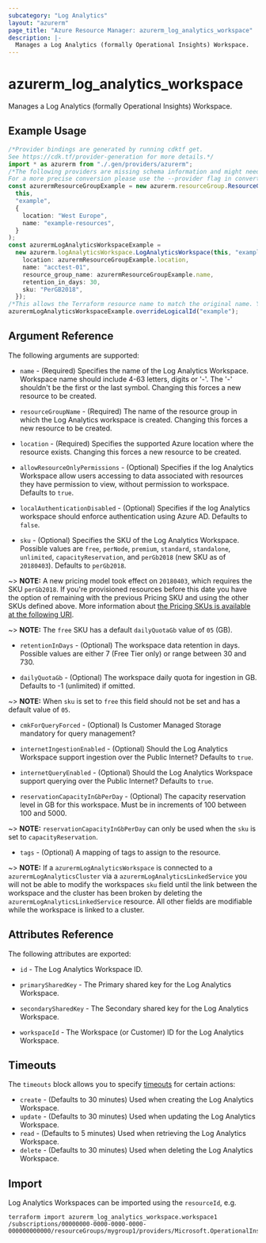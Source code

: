 ```yaml
---
subcategory: "Log Analytics"
layout: "azurerm"
page_title: "Azure Resource Manager: azurerm_log_analytics_workspace"
description: |-
  Manages a Log Analytics (formally Operational Insights) Workspace.
---
```


# azurerm\_log\_analytics\_workspace

Manages a Log Analytics (formally Operational Insights) Workspace.

## Example Usage

```typescript
/*Provider bindings are generated by running cdktf get.
See https://cdk.tf/provider-generation for more details.*/
import * as azurerm from "./.gen/providers/azurerm";
/*The following providers are missing schema information and might need manual adjustments to synthesize correctly: azurerm.
For a more precise conversion please use the --provider flag in convert.*/
const azurermResourceGroupExample = new azurerm.resourceGroup.ResourceGroup(
  this,
  "example",
  {
    location: "West Europe",
    name: "example-resources",
  }
);
const azurermLogAnalyticsWorkspaceExample =
  new azurerm.logAnalyticsWorkspace.LogAnalyticsWorkspace(this, "example_1", {
    location: azurermResourceGroupExample.location,
    name: "acctest-01",
    resource_group_name: azurermResourceGroupExample.name,
    retention_in_days: 30,
    sku: "PerGB2018",
  });
/*This allows the Terraform resource name to match the original name. You can remove the call if you don't need them to match.*/
azurermLogAnalyticsWorkspaceExample.overrideLogicalId("example");

```

## Argument Reference

The following arguments are supported:

*   `name` - (Required) Specifies the name of the Log Analytics Workspace. Workspace name should include 4-63 letters, digits or '-'. The '-' shouldn't be the first or the last symbol. Changing this forces a new resource to be created.

*   `resourceGroupName` - (Required) The name of the resource group in which the Log Analytics workspace is created. Changing this forces a new resource to be created.

*   `location` - (Required) Specifies the supported Azure location where the resource exists. Changing this forces a new resource to be created.

*   `allowResourceOnlyPermissions` - (Optional) Specifies if the log Analytics Workspace allow users accessing to data associated with resources they have permission to view, without permission to workspace. Defaults to `true`.

*   `localAuthenticationDisabled` - (Optional) Specifies if the log Analytics workspace should enforce authentication using Azure AD. Defaults to `false`.

*   `sku` - (Optional) Specifies the SKU of the Log Analytics Workspace. Possible values are `free`, `perNode`, `premium`, `standard`, `standalone`, `unlimited`, `capacityReservation`, and `perGb2018` (new SKU as of `20180403`). Defaults to `perGb2018`.

\~> **NOTE:** A new pricing model took effect on `20180403`, which requires the SKU `perGb2018`. If you're provisioned resources before this date you have the option of remaining with the previous Pricing SKU and using the other SKUs defined above. More information about [the Pricing SKUs is available at the following URI](https://aka.ms/PricingTierWarning).

\~> **NOTE:** The `free` SKU has a default `dailyQuotaGb` value of `05` (GB).

*   `retentionInDays` - (Optional) The workspace data retention in days. Possible values are either 7 (Free Tier only) or range between 30 and 730.

*   `dailyQuotaGb` - (Optional) The workspace daily quota for ingestion in GB. Defaults to -1 (unlimited) if omitted.

\~> **NOTE:** When `sku` is set to `free` this field should not be set and has a default value of `05`.

*   `cmkForQueryForced` - (Optional) Is Customer Managed Storage mandatory for query management?

*   `internetIngestionEnabled` - (Optional) Should the Log Analytics Workspace support ingestion over the Public Internet? Defaults to `true`.

*   `internetQueryEnabled` - (Optional) Should the Log Analytics Workspace support querying over the Public Internet? Defaults to `true`.

*   `reservationCapacityInGbPerDay` - (Optional) The capacity reservation level in GB for this workspace. Must be in increments of 100 between 100 and 5000.

\~> **NOTE:** `reservationCapacityInGbPerDay` can only be used when the `sku` is set to `capacityReservation`.

* `tags` - (Optional) A mapping of tags to assign to the resource.

\~> **NOTE:** If a `azurermLogAnalyticsWorkspace` is connected to a `azurermLogAnalyticsCluster` via a `azurermLogAnalyticsLinkedService` you will not be able to modify the workspaces `sku` field until the link between the workspace and the cluster has been broken by deleting the `azurermLogAnalyticsLinkedService` resource. All other fields are modifiable while the workspace is linked to a cluster.

## Attributes Reference

The following attributes are exported:

*   `id` - The Log Analytics Workspace ID.

*   `primarySharedKey` - The Primary shared key for the Log Analytics Workspace.

*   `secondarySharedKey` - The Secondary shared key for the Log Analytics Workspace.

*   `workspaceId` - The Workspace (or Customer) ID for the Log Analytics Workspace.

## Timeouts

The `timeouts` block allows you to specify [timeouts](https://www.terraform.io/language/resources/syntax#operation-timeouts) for certain actions:

* `create` - (Defaults to 30 minutes) Used when creating the Log Analytics Workspace.
* `update` - (Defaults to 30 minutes) Used when updating the Log Analytics Workspace.
* `read` - (Defaults to 5 minutes) Used when retrieving the Log Analytics Workspace.
* `delete` - (Defaults to 30 minutes) Used when deleting the Log Analytics Workspace.

## Import

Log Analytics Workspaces can be imported using the `resourceId`, e.g.

```shell
terraform import azurerm_log_analytics_workspace.workspace1 /subscriptions/00000000-0000-0000-0000-000000000000/resourceGroups/mygroup1/providers/Microsoft.OperationalInsights/workspaces/workspace1
```
